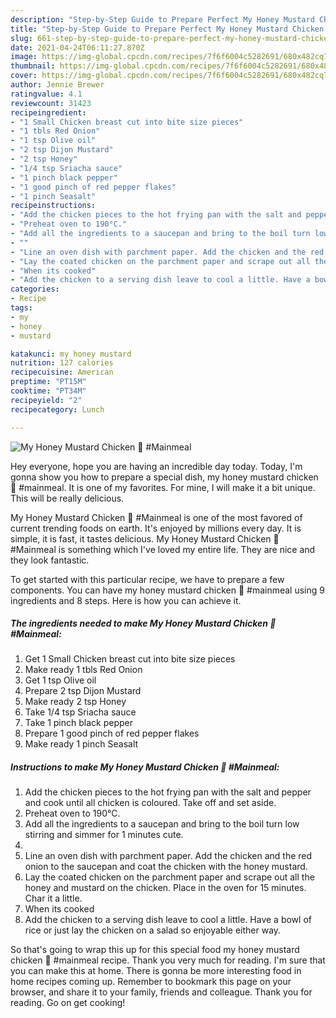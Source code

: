 ```yaml
---
description: "Step-by-Step Guide to Prepare Perfect My Honey Mustard Chicken 🥰 #Mainmeal"
title: "Step-by-Step Guide to Prepare Perfect My Honey Mustard Chicken 🥰 #Mainmeal"
slug: 661-step-by-step-guide-to-prepare-perfect-my-honey-mustard-chicken-mainmeal
date: 2021-04-24T06:11:27.870Z
image: https://img-global.cpcdn.com/recipes/7f6f6004c5282691/680x482cq70/my-honey-mustard-chicken-mainmeal-recipe-main-photo.jpg
thumbnail: https://img-global.cpcdn.com/recipes/7f6f6004c5282691/680x482cq70/my-honey-mustard-chicken-mainmeal-recipe-main-photo.jpg
cover: https://img-global.cpcdn.com/recipes/7f6f6004c5282691/680x482cq70/my-honey-mustard-chicken-mainmeal-recipe-main-photo.jpg
author: Jennie Brewer
ratingvalue: 4.1
reviewcount: 31423
recipeingredient:
- "1 Small Chicken breast cut into bite size pieces"
- "1 tbls Red Onion"
- "1 tsp Olive oil"
- "2 tsp Dijon Mustard"
- "2 tsp Honey"
- "1/4 tsp Sriacha sauce"
- "1 pinch black pepper"
- "1 good pinch of red pepper flakes"
- "1 pinch Seasalt"
recipeinstructions:
- "Add the chicken pieces to the hot frying pan with the salt and pepper and cook until all chicken is coloured. Take off and set aside."
- "Preheat oven to 190°C."
- "Add all the ingredients to a saucepan and bring to the boil turn low stirring and simmer for 1 minutes cute."
- ""
- "Line an oven dish with parchment paper. Add the chicken and the red onion to the saucepan and coat the chicken with the honey mustard."
- "Lay the coated chicken on the parchment paper and scrape out all the honey and mustard on the chicken. Place in the oven for 15 minutes. Char it a little."
- "When its cooked"
- "Add the chicken to a serving dish leave to cool a little. Have a bowl of rice or just lay the chicken on a salad so enjoyable either way."
categories:
- Recipe
tags:
- my
- honey
- mustard

katakunci: my honey mustard 
nutrition: 127 calories
recipecuisine: American
preptime: "PT15M"
cooktime: "PT34M"
recipeyield: "2"
recipecategory: Lunch

---
```



![My Honey Mustard Chicken 🥰 #Mainmeal](https://img-global.cpcdn.com/recipes/7f6f6004c5282691/680x482cq70/my-honey-mustard-chicken-mainmeal-recipe-main-photo.jpg)

Hey everyone, hope you are having an incredible day today. Today, I'm gonna show you how to prepare a special dish, my honey mustard chicken 🥰 #mainmeal. It is one of my favorites. For mine, I will make it a bit unique. This will be really delicious.

My Honey Mustard Chicken 🥰 #Mainmeal is one of the most favored of current trending foods on earth. It's enjoyed by millions every day. It is simple, it is fast, it tastes delicious. My Honey Mustard Chicken 🥰 #Mainmeal is something which I've loved my entire life. They are nice and they look fantastic.




To get started with this particular recipe, we have to prepare a few components. You can have my honey mustard chicken 🥰 #mainmeal using 9 ingredients and 8 steps. Here is how you can achieve it.

<!--inarticleads1-->

##### The ingredients needed to make My Honey Mustard Chicken 🥰 #Mainmeal:

1. Get 1 Small Chicken breast cut into bite size pieces
1. Make ready 1 tbls Red Onion
1. Get 1 tsp Olive oil
1. Prepare 2 tsp Dijon Mustard
1. Make ready 2 tsp Honey
1. Take 1/4 tsp Sriacha sauce
1. Take 1 pinch black pepper
1. Prepare 1 good pinch of red pepper flakes
1. Make ready 1 pinch Seasalt




<!--inarticleads2-->

##### Instructions to make My Honey Mustard Chicken 🥰 #Mainmeal:

1. Add the chicken pieces to the hot frying pan with the salt and pepper and cook until all chicken is coloured. Take off and set aside.
1. Preheat oven to 190°C.
1. Add all the ingredients to a saucepan and bring to the boil turn low stirring and simmer for 1 minutes cute.
1. 
1. Line an oven dish with parchment paper. Add the chicken and the red onion to the saucepan and coat the chicken with the honey mustard.
1. Lay the coated chicken on the parchment paper and scrape out all the honey and mustard on the chicken. Place in the oven for 15 minutes. Char it a little.
1. When its cooked
1. Add the chicken to a serving dish leave to cool a little. Have a bowl of rice or just lay the chicken on a salad so enjoyable either way.




So that's going to wrap this up for this special food my honey mustard chicken 🥰 #mainmeal recipe. Thank you very much for reading. I'm sure that you can make this at home. There is gonna be more interesting food in home recipes coming up. Remember to bookmark this page on your browser, and share it to your family, friends and colleague. Thank you for reading. Go on get cooking!
